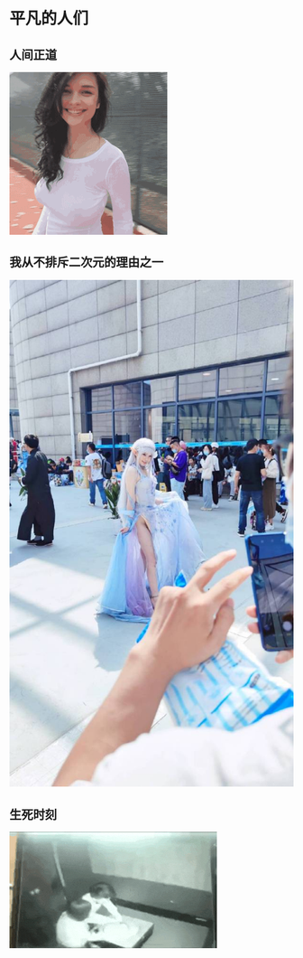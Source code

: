 # 平凡的人们 

## 人间正道

![](./平凡的人们/人间正道.gif)

## 我从不排斥二次元的理由之一

![](./平凡的人们/我从不排斥二次元的理由之一.jpg)

## 生死时刻

![](./平凡的人们/生死时刻.gif)

